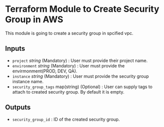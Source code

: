 # Terraform Module to Create Security Group in AWS

  This module is going to create a security group in spcified vpc.

## Inputs

* `project` *string* (Mandatory) : User must provide their project name.
* `environment` *string* (Mandatory) : User must provide the envirmonment(PROD, DEV, QA).
* `instance` *string* (Mandatory) : User must provide the security group instance name.
* `security_group_tags` map(string) (Optional) : User can supply tags to attach to created security group. By default it is empty.

## Outputs

* `security_group_id` : ID of the created security group.